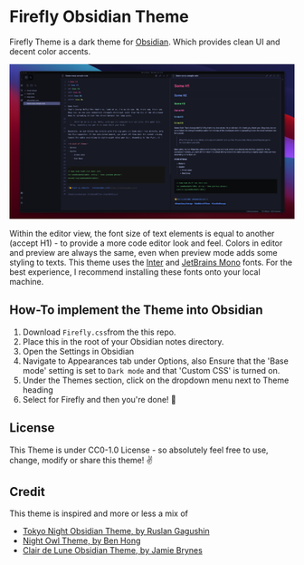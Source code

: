 # Firefly Obsidian Theme
Firefly Theme is a dark theme for [Obsidian](https://obsidian.md/). Which provides clean UI and decent color accents.

![](./assets/Screenshot.png)

Within the editor view, the font size of text elements is equal to another (accept H1) - to provide a more code editor look and feel. Colors in editor and preview are always the same, even when preview mode adds some styling to texts.
This theme uses the [Inter](https://rsms.me/inter/) and [JetBrains Mono](https://jetbrains.com/mono) fonts. For the best experience, I recommend installing these fonts onto your local machine.

## How-To implement the Theme into Obsidian
1. Download `Firefly.css`from the this repo.
2. Place this in the root of your Obsidian notes directory.
3. Open the Settings in Obsidian
4. Navigate to Appearances tab under Options, also Ensure that the 'Base mode' setting is set to `Dark mode` and that 'Custom CSS' is turned on.
5. Under the Themes section, click on the dropdown menu next to Theme heading
6. Select for Firefly and then you're done! 🎉

## License
This Theme is under CC0-1.0 License - so absolutely feel free to use, change, modify or share this theme! ✌️ 

## Credit
This theme is inspired and more or less a mix of 
- [Tokyo Night Obsidian Theme, by Ruslan Gagushin](https://github.com/RuslanGagushin/Tokyo-Night-Obsidian-Theme)
- [Night Owl Theme, by Ben Hong](https://github.com/bencodezen/obsidian-night-owl-theme)
- [Clair de Lune Obsidian Theme, by Jamie Brynes](https://github.com/jamiebrynes7/clair-de-lune-obsidian-theme)
